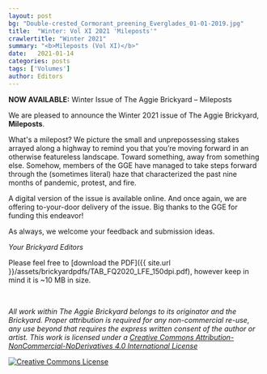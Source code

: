 ```yaml
---
layout: post
bg: "Double-crested_Cormorant_preening_Everglades_01-01-2019.jpg"
title:  "Winter: Vol XI 2021 'Mileposts'"
crawlertitle: "Winter 2021"
summary: "<b>Mileposts (Vol XI)</b>"
date:   2021-01-14
categories: posts
tags: ['Volumes']
author: Editors
---
```


**NOW AVAILABLE:** Winter Issue of The Aggie Brickyard – Mileposts

We are pleased to announce the Winter 2021 issue of The Aggie Brickyard, **Mileposts**.

What's a milepost? We picture the small and unprepossessing stakes arrayed along a highway to remind you that you’re moving forward in an otherwise featureless landscape. Toward something, away from something else. Somehow, members of the GGE have managed to take steps forward through the (sometimes literal) haze that characterized the past nine months of pandemic, protest, and fire.   

A digital version of the issue is available online. And once again, we are offering to-your-door delivery of the issue. Big thanks to the GGE for funding this endeavor!

As always, we welcome your feedback and submission ideas.

*Your Brickyard Editors*

Please feel free to [download the PDF]({{ site.url }}/assets/brickyardpdfs/TAB_FQ2020_LFE_150dpi.pdf), however keep in mind it is ~10 MB in size.

<br>

<object style="width: 100%; height: 820px" data="/assets/brickyardpdfs/TAB_FQ2020_LFE_150dpi.pdf" type="application/pdf"></object>

*All work within The Aggie Brickyard belongs to its originator and the Brickyard. Proper attribution is required for any non-commercial re-use, any use beyond that requires the express written consent of the author or artist. This <span xmlns:dct="http://purl.org/dc/terms/" href="http://purl.org/dc/dcmitype/Text" rel="dct:type">work</span> is licensed under a <a rel="license" href="http://creativecommons.org/licenses/by-nc-nd/4.0/">Creative Commons Attribution-NonCommercial-NoDerivatives 4.0 International License</a>*

<a rel="license" href="http://creativecommons.org/licenses/by-nc-nd/4.0/"><img alt="Creative Commons License" style="border-width:0" src="https://i.creativecommons.org/l/by-nc-nd/4.0/88x31.png" /></a><br />
